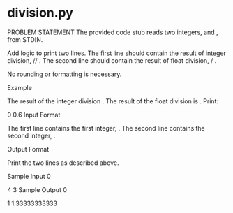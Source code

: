 # division.py
PROBLEM STATEMENT
The provided code stub reads two integers,  and , from STDIN.

Add logic to print two lines. The first line should contain the result of integer division,  // . The second line should contain the result of float division,  / .

No rounding or formatting is necessary.

Example


The result of the integer division .
The result of the float division is .
Print:

0
0.6
Input Format

The first line contains the first integer, .
The second line contains the second integer, .

Output Format

Print the two lines as described above.

Sample Input 0

4
3
Sample Output 0

1
1.33333333333
